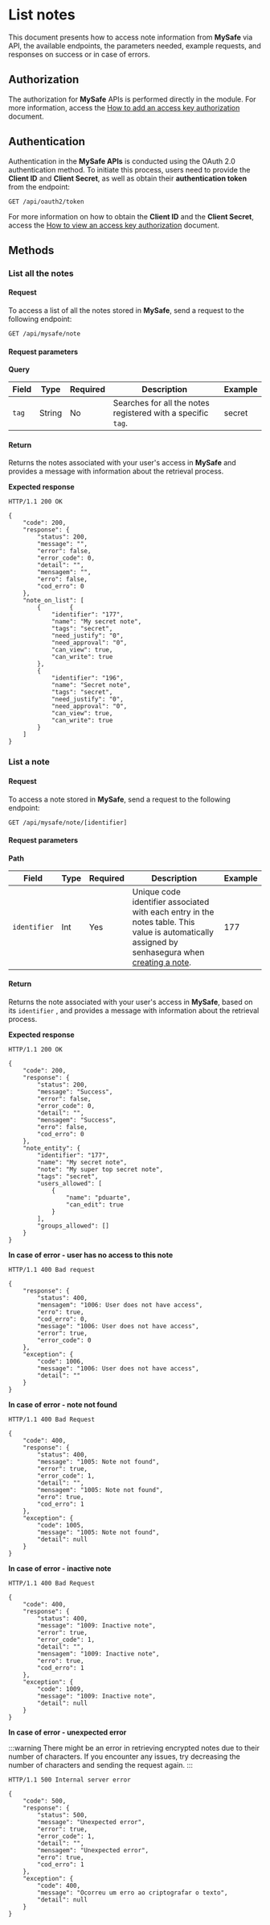 # List notes

This document presents how to access note information from **MySafe** via API, the available endpoints, the parameters needed, example requests, and responses on success or in case of errors.

## Authorization
The authorization for **MySafe** APIs is performed directly in the module. For more information, access the [How to add an access key authorization](/v3-32/docs/mysafe-how-to-add-an-access-key-authorization) document.

## Authentication

Authentication in the **MySafe APIs** is conducted using the OAuth 2.0 authentication method. To initiate this process, users need to provide the **Client ID** and **Client Secret**, as well as obtain their **authentication token** from the endpoint:

```
GET /api/oauth2/token
```

For more information on how to obtain the **Client ID** and the **Client Secret**, access the [How to view an access key authorization](/v3-32/docs/mysafe-how-to-view-an-access-key-authorization) document.

## Methods
### List all the notes
#### Request

To access a list of all the notes stored in **MySafe**, send a request to the following endpoint:
```
GET /api/mysafe/note
```
#### Request parameters

**Query**

| Field | Type | Required | Description | Example |
| --- | --- | --- | --- | --- |
| ```tag``` | String | No | Searches for all the notes registered with a specific `tag`. | secret |


#### Return
Returns the notes associated with your user's access in **MySafe** and provides a message with information about the retrieval process.

**Expected response**

```
HTTP/1.1 200 OK
```

```
{
    "code": 200,
    "response": {
        "status": 200,
        "message": "",
        "error": false,
        "error_code": 0,
        "detail": "",
        "mensagem": "",
        "erro": false,
        "cod_erro": 0
    },
    "note_on_list": [
        {        {
            "identifier": "177",
            "name": "My secret note",
            "tags": "secret",
            "need_justify": "0",
            "need_approval": "0",
            "can_view": true,
            "can_write": true
        },
        {
            "identifier": "196",
            "name": "Secret note",
            "tags": "secret",
            "need_justify": "0",
            "need_approval": "0",
            "can_view": true,
            "can_write": true
        }
    ]
}
```
### List a note



#### Request
To access a note stored in **MySafe**, send a request to the following endpoint:

```
GET /api/mysafe/note/[identifier]
```
#### Request parameters
**Path**

| Field | Type | Required | Description | Example |
| --- | --- | --- | --- | --- |
| ```identifier```| Int | Yes | Unique code identifier associated with each entry in the notes table. This value is automatically assigned by senhasegura when [creating a note](/v3-32/docs/mysafe-apis-create-or-update-a-note).   | 177 |

#### Return
Returns the note associated with your user's access in **MySafe**, based on its `identifier` , and provides a message with information about the retrieval process.

**Expected response**

```
HTTP/1.1 200 OK
```

```
{
    "code": 200,
    "response": {
        "status": 200,
        "message": "Success",
        "error": false,
        "error_code": 0,
        "detail": "",
        "mensagem": "Success",
        "erro": false,
        "cod_erro": 0
    },
    "note_entity": {
        "identifier": "177",
        "name": "My secret note",
        "note": "My super top secret note",
        "tags": "secret",
        "users_allowed": [
            {
                "name": "pduarte",
                "can_edit": true
            }
        ],
        "groups_allowed": []
    }
}
```

**In case of error - user has no access to this note**

```
HTTP/1.1 400 Bad request
```

```
{
    "response": {
        "status": 400,
        "mensagem": "1006: User does not have access",
        "erro": true,
        "cod_erro": 0,
        "message": "1006: User does not have access",
        "error": true,
        "error_code": 0
    },
    "exception": {
        "code": 1006,
        "message": "1006: User does not have access",
        "detail": ""
    }
}
```
**In case of error - note not found**

```
HTTP/1.1 400 Bad Request
```

```
{
    "code": 400,
    "response": {
        "status": 400,
        "message": "1005: Note not found",
        "error": true,
        "error_code": 1,
        "detail": "",
        "mensagem": "1005: Note not found",
        "erro": true,
        "cod_erro": 1
    },
    "exception": {
        "code": 1005,
        "message": "1005: Note not found",
        "detail": null
    }
}
```

**In case of error - inactive note**

```
HTTP/1.1 400 Bad Request
```
```
{
    "code": 400,
    "response": {
        "status": 400,
        "message": "1009: Inactive note",
        "error": true,
        "error_code": 1,
        "detail": "",
        "mensagem": "1009: Inactive note",
        "erro": true,
        "cod_erro": 1
    },
    "exception": {
        "code": 1009,
        "message": "1009: Inactive note",
        "detail": null
    }
}
```

**In case of error - unexpected error**

 :::warning
There might be an error in retrieving encrypted notes due to their number of characters. If you encounter any issues, try decreasing the number of characters and sending the request again.
:::
```
HTTP/1.1 500 Internal server error
```

```
{
    "code": 500,
    "response": {
        "status": 500,
        "message": "Unexpected error",
        "error": true,
        "error_code": 1,
        "detail": "",
        "mensagem": "Unexpected error",
        "erro": true,
        "cod_erro": 1
    },
    "exception": {
        "code": 400,
        "message": "Ocorreu um erro ao criptografar o texto",
        "detail": null
    }
}
```
